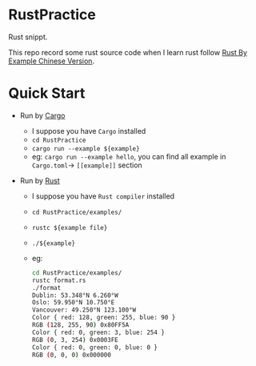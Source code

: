 # RustPractice
Rust snippt.

This repo record some rust source code when I learn rust follow [Rust By Example Chinese Version](https://rustwiki.org/rust-by-example/index.html).

# Quick Start

- Run by [Cargo](https://github.com/rust-lang/cargo)
    + I suppose you have `Cargo` installed
    + `cd RustPractice`
    + `cargo run --example ${example}`
    + eg: `cargo run --example hello`, you can find all example in `Cargo.toml`-> `[[example]]` section

- Run by [Rust](https://www.rust-lang.org)
    + I suppose you have `Rust compiler` installed
    + `cd RustPractice/examples/`
    + `rustc ${example file}`
    + `./${example}`
    + eg:
    
        ```bash
        cd RustPractice/examples/
        rustc format.rs
        ./format
        Dublin: 53.348°N 6.260°W
        Oslo: 59.950°N 10.750°E
        Vancouver: 49.250°N 123.100°W
        Color { red: 128, green: 255, blue: 90 }
        RGB (128, 255, 90) 0x80FF5A
        Color { red: 0, green: 3, blue: 254 }
        RGB (0, 3, 254) 0x0003FE
        Color { red: 0, green: 0, blue: 0 }
        RGB (0, 0, 0) 0x000000
        ```